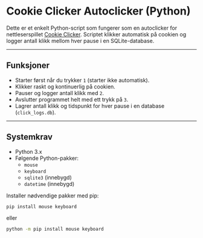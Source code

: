 # Cookie Clicker Autoclicker (Python)

Dette er et enkelt Python-script som fungerer som en autoclicker for nettleserspillet [Cookie Clicker](https://orteil.dashnet.org/cookieclicker/). Scriptet klikker automatisk på cookien og logger antall klikk mellom hver pause i en SQLite-database.

---

## Funksjoner

- Starter først når du trykker `1` (starter ikke automatisk).
- Klikker raskt og kontinuerlig på cookien.
- Pauser og logger antall klikk med `2`.
- Avslutter programmet helt med ett trykk på `3`.
- Lagrer antall klikk og tidspunkt for hver pause i en database (`click_logs.db`).

---

## Systemkrav

- Python 3.x
- Følgende Python-pakker:
  - `mouse`
  - `keyboard`
  - `sqlite3` (innebygd)
  - `datetime` (innebygd)

Installer nødvendige pakker med pip:

```bash
pip install mouse keyboard
```
eller
```bash
python -m pip install mouse keyboard

